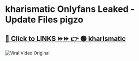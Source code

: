 
 # kharismatic Onlyfans Leaked - Update Files pigzo

## <h2><a href="https://clipsfans.com/kharismatic&ref=git">🔗 Click to LINKS ⏩⏩ 👉 🟢 kharismatic </a></h2>

<a href="https://clipsfans.com/kharismatic&ref=git" rel="nofollow" data-target="animated-image.originalLink"><img src="https://i.ibb.co.com/xMMVF88/686577567.gif" alt="Viral Video Original" style="max-width: 100%; display: inline-block;" data-target="animated-image.originalImage"></a>

